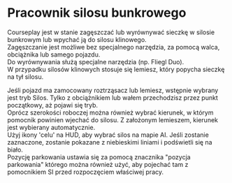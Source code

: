 # Pracownik silosu bunkrowego

  
Courseplay jest w stanie zagęszczać lub wyrównywać sieczkę w silosie bunkrowym lub wpychać ją do silosu klinowego.  
Zagęszczanie jest możliwe bez specjalnego narzędzia, za pomocą walca, obciążnika lub samego pojazdu.  
Do wyrównywania służą specjalne narzędzia (np. Fliegl Duo).  
W przypadku silosów klinowych stosuje się lemiesz, który popycha sieczkę na tył silosu.  

  
Jeśli pojazd ma zamocowany roztrząsacz lub lemiesz, wstępnie wybrany jest tryb Silos. Tylko z obciążnikiem lub wałem przechodzisz przez punkt początkowy, aż pojawi się tryb.  
Oprócz szerokości roboczej można również wybrać kierunek, w którym pomocnik powinien wjechać do silosu. Z założonym lemieszem, kierunek jest wybierany automatycznie.  
Użyj ikony 'celu' na HUD, aby wybrać silos na mapie AI. Jeśli zostanie zaznaczone, zostanie pokazane z niebieskimi liniami i podświetli się na biało.  
Pozycję parkowania ustawia się za pomocą znacznika "pozycja parkowania" którego można również użyć, aby pojechać tam z pomocnikiem SI przed rozpoczęciem właściwej pracy.  

